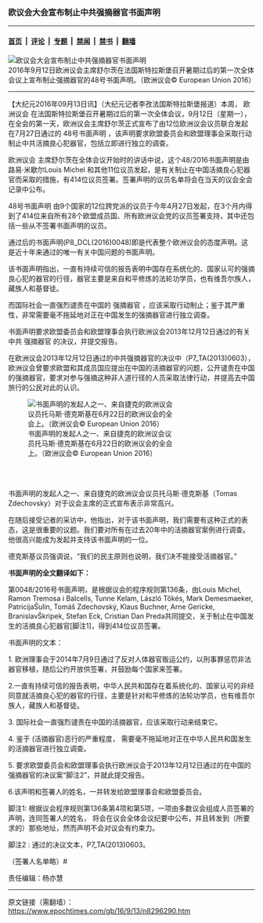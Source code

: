 ### 欧议会大会宣布制止中共强摘器官书面声明

---

#### [首页](../../../..?n8296290) &nbsp;|&nbsp; [评论](../../../../../epoch-comment?n8296290) &nbsp;|&nbsp; [专题](../../../../../epoch-special?n8296290) &nbsp;|&nbsp; [禁闻](../../../../../epoch-news?n8296290) &nbsp;|&nbsp; [禁书](../../../../../books?n8296290) &nbsp;|&nbsp; [翻墙](https://github.com/gfw-breaker/nogfw/blob/master/README.md?n8296290)


<div><img alt="欧议会大会宣布制止中共强摘器官书面声明" class="attachment-djy_600_400 size-djy_600_400 wp-post-image" src="https://i.epochtimes.com/assets/uploads/2016/09/EP-Plenary-12-09-2016-600x400.jpg"/>
<div class="caption">
 2016年9月12日欧洲议会主席舒尔茨在法国斯特拉斯堡召开暑期过后的第一次全体会议上宣布制止强摘器官的48号书面声明。（欧洲议会© European Union 2016）
</div></div><hr/><div class="post_content" id="artbody" itemprop="articleBody">
 <!-- article content begin -->
 <p>
  【大纪元2016年09月13日讯】（大纪元记者李孜法国斯特拉斯堡报道）本周，
  <ok href="https://www.epochtimes.com/gb/tag/%E6%AC%A7%E6%B4%B2%E8%AE%AE%E4%BC%9A.html">
   欧洲议会
  </ok>
  在法国斯特拉斯堡召开暑期过后的第一次全体会议，9月12日（星期一），在全会的第一天，欧洲议会主席舒尔茨正式宣布了由12位欧洲议会议员联合发起在7月27日通过的
  <ok href="https://www.epochtimes.com/gb/tag/48%E5%8F%B7%E4%B9%A6%E9%9D%A2%E5%A3%B0%E6%98%8E.html">
   48号书面声明
  </ok>
  ，该声明要求欧盟委员会和欧盟理事会采取行动制止中共活摘良心犯器官，包括立即进行独立的调查。
 </p>
 <p>
  <ok href="https://www.epochtimes.com/gb/tag/%E6%AC%A7%E6%B4%B2%E8%AE%AE%E4%BC%9A.html">
   欧洲议会
  </ok>
  主席舒尔茨在全体会议开始时的讲话中说，这个48/2016书面声明是由
  <ok href="https://www.epochtimes.com/gb/tag/%E8%B7%AF%E6%98%93%C2%B7%E7%B1%B3%E6%AD%87%E5%B0%94louis-michel.html">
   路易·米歇尔Louis Michel
  </ok>
  和其他11位议员发起，是有关制止在中国活摘良心犯器官而采取的措施，有414位议员签署。签署声明的议员名单将会在当天的议会全会记录中公布。
 </p>
 <p>
  <ok href="https://www.epochtimes.com/gb/tag/48%E5%8F%B7%E4%B9%A6%E9%9D%A2%E5%A3%B0%E6%98%8E.html">
   48号书面声明
  </ok>
  由9个国家的12位跨党派的议员于今年4月27日发起，在3个月内得到了414位来自所有28个欧盟成员国、所有欧洲议会党的议员签署支持，其中还包括一些从不签署书面声明的议员。
 </p>
 <p>
  通过后的书面声明(P8_DCL(2016)0048)即是代表整个欧洲议会的态度声明。这是近十年来通过的唯一有关中国问题的书面声明。
 </p>
 <p>
  该书面声明指出，一直有持续可信的报告表明中国存在系统化的、国家认可的强摘良心犯的器官的行径，器官主要是来自和平修炼的法轮功学员，也有维吾尔族人，藏族人和基督徒。
 </p>
 <p>
  而国际社会一直强烈谴责在中国的
  <ok href="https://www.epochtimes.com/gb/tag/%E5%BC%BA%E6%91%98%E5%99%A8%E5%AE%98.html">
   强摘器官
  </ok>
  ，应该采取行动制止；鉴于其严重性，非常需要毫不拖延地对正在中国发生的强摘器官进行独立调查。
 </p>
 <p>
  书面声明要求欧盟委员会和欧盟理事会执行欧洲议会2013年12月12日通过的有关中共
  <ok href="https://www.epochtimes.com/gb/tag/%E5%BC%BA%E6%91%98%E5%99%A8%E5%AE%98.html">
   强摘器官
  </ok>
  的决议，并提交报告。
 </p>
 <p>
  在欧洲议会2013年12月12日通过的中共强摘器官的决议中（P7_TA(2013)0603），欧洲议会曾要求欧盟和其成员国应提出在中国的活摘器官的问题，公开谴责在中国的强摘器官，要求对参与强摘这种非人道行径的人员采取法律行动，并提高去中国旅行的公民对此的认识。
  <b>
   <br/>
  </b>
 </p>
 <figure aria-describedby="caption-attachment-8296299" class="wp-caption aligncenter" id="attachment_8296299" style="width: 300px">
  <ok href=" https://i.epochtimes.com/assets/uploads/2016/09/20160622_EP-MEP-Tomas-Zdechovsky-300x450.jpg" rel="noreferrer noopener" target="_blank">
   <img alt="书面声明的发起人之一、来自捷克的欧洲议会议员托马斯‧德克斯基在6月22日的欧洲议会的全会上。（欧洲议会© European Union 2016）" class="wp-image-8296299 size-small" src="https://i.epochtimes.com/assets/uploads/2016/09/20160622_EP-MEP-Tomas-Zdechovsky-300x450.jpg"/>
  </ok>
  <br/><figcaption class="wp-caption-text" id="caption-attachment-8296299">
   书面声明的发起人之一、来自捷克的欧洲议会议员托马斯‧德克斯基在6月22日的欧洲议会的全会上。（欧洲议会© European Union 2016）
  </figcaption><br/>
 </figure><br/>
 <p>
  书面声明的发起人之一、来自捷克的欧洲议会议员托马斯‧德克斯基（Tomas Zdechovsky）对于议会主席的正式宣布表示非常高兴。
 </p>
 <p>
  在随后接受记者的采访中，他指出，对于该书面声明，我们需要有这种正式的表态，这是很重要的议题。我们要对所有在过去20年中的活摘器官案例进行调查。他很高兴能成为发起并支持该书面声明的一位。
 </p>
 <p>
  德克斯基议员强调说，“我们的民主原则也说明，我们决不能接受活摘器官。”
 </p>
 <div class="message-row">
  <div class="message">
   <p>
    <strong>
     书面声明的全文翻译如下：
    </strong>
   </p>
   <p>
    第0048/2016号书面声明，是根据议会的程序规则第136条，由Louis Michel, Ramon Tremosa i Balcells, Tunne Kelam, László Tőkés, Mark Demesmaeker, PatricijaŠulin, Tomáš Zdechovský, Klaus Buchner, Arne Gericke, BranislavŠkripek, Stefan Eck, Cristian Dan Preda共同提交，关于制止在中国发生的活摘良心犯器官[脚注1]，得到414位议员签署。
   </p>
   <p>
    书面声明的文本：
   </p>
   <p>
    1. 欧洲理事会于2014年7月9日通过了反对人体器官贩运公约，以刑事罪惩罚非法器官移植，随后公约开放供签署，并鼓励每个国家来签署。
   </p>
   <p>
    2.一直有持续可信的报告表明，中华人民共和国存在着系统化的、国家认可的非经同意就活摘良心犯的器官的行径，主要是针对和平修炼的法轮功学员，也有维吾尔族人，藏族人和基督徒。
   </p>
   <p>
    3. 国际社会一直强烈谴责在中国的活摘器官，应该采取行动来结束它。
   </p>
   <p>
    4. 鉴于 (活摘器官)恶行的严重程度， 需要毫不拖延地对正在中华人民共和国发生的活摘器官进行独立调查。
   </p>
   <p>
    5. 要求欧盟委员会和欧盟理事会执行欧洲议会于2013年12月12日通过的在中国的强摘器官的决议案“脚注2”，并就此提交报告。
   </p>
   <p>
    6.该声明和签署人的姓名，一并转发给欧盟理事会和欧盟委员会。
   </p>
   <p>
    脚注1: 根据议会程序规则第136条第4项和第5项，一项由多数议会组成人员签署的声明，连同签署人的姓名， 将会在议会全体会议纪要中公布，并且转发到（所要求的）那些地址，然而声明不会对议会有约束力。
   </p>
   <p>
    脚注2 : 通过的决议文本，P7_TA(2013)0603。
   </p>
  </div>
 </div>
 <div class="message-row">
  <div class="message">
   （签署人名单略）#
  </div>
 </div>
 <p>
  责任编辑：杨亦慧
 </p>
 <!-- article content end -->
 <div id="below_article_ad">
 </div>
</div>


---

原文链接（需翻墙）：https://www.epochtimes.com/gb/16/9/13/n8296290.htm